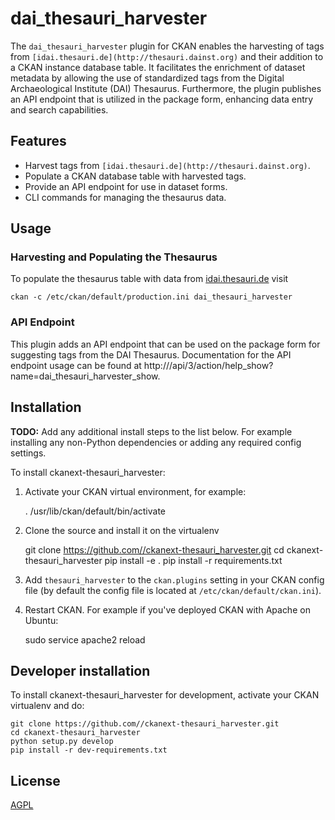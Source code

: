 # dai_thesauri_harvester

The `dai_thesauri_harvester` plugin for CKAN enables the harvesting of tags from `[idai.thesauri.de](http://thesauri.dainst.org)` and their addition to a CKAN instance database table. It facilitates the enrichment of dataset metadata by allowing the use of standardized tags from the Digital Archaeological Institute (DAI) Thesaurus. Furthermore, the plugin publishes an API endpoint that is utilized in the package form, enhancing data entry and search capabilities.

## Features

- Harvest tags from `[idai.thesauri.de](http://thesauri.dainst.org)`.
- Populate a CKAN database table with harvested tags.
- Provide an API endpoint for use in dataset forms.
- CLI commands for managing the thesaurus data.

## Usage

### Harvesting and Populating the Thesaurus
To populate the thesaurus table with data from [idai.thesauri.de](http://thesauri.dainst.org) visit

```
ckan -c /etc/ckan/default/production.ini dai_thesauri_harvester
```

### API Endpoint

This plugin adds an API endpoint that can be used on the package form for suggesting tags from the DAI Thesaurus. Documentation for the API endpoint usage can be found at http://<your-ckan-instance>/api/3/action/help_show?name=dai_thesauri_harvester_show.


## Installation

**TODO:** Add any additional install steps to the list below.
   For example installing any non-Python dependencies or adding any required
   config settings.

To install ckanext-thesauri_harvester:

1. Activate your CKAN virtual environment, for example:

     . /usr/lib/ckan/default/bin/activate

2. Clone the source and install it on the virtualenv

    git clone https://github.com//ckanext-thesauri_harvester.git
    cd ckanext-thesauri_harvester
    pip install -e .
	pip install -r requirements.txt

3. Add `thesauri_harvester` to the `ckan.plugins` setting in your CKAN
   config file (by default the config file is located at
   `/etc/ckan/default/ckan.ini`).

4. Restart CKAN. For example if you've deployed CKAN with Apache on Ubuntu:

     sudo service apache2 reload



## Developer installation

To install ckanext-thesauri_harvester for development, activate your CKAN virtualenv and
do:

    git clone https://github.com//ckanext-thesauri_harvester.git
    cd ckanext-thesauri_harvester
    python setup.py develop
    pip install -r dev-requirements.txt



## License

[AGPL](https://www.gnu.org/licenses/agpl-3.0.en.html)
